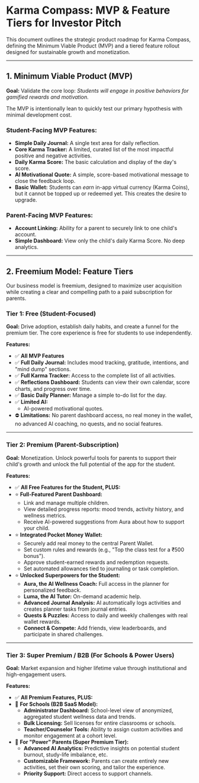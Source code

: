 # Karma Compass: MVP & Feature Tiers for Investor Pitch

This document outlines the strategic product roadmap for Karma Compass, defining the Minimum Viable Product (MVP) and a tiered feature rollout designed for sustainable growth and monetization.

---

## 1. Minimum Viable Product (MVP)

**Goal:** Validate the core loop: *Students will engage in positive behaviors for gamified rewards and motivation.*

The MVP is intentionally lean to quickly test our primary hypothesis with minimal development cost.

### Student-Facing MVP Features:
- **Simple Daily Journal:** A single text area for daily reflection.
- **Core Karma Tracker:** A limited, curated list of the most impactful positive and negative activities.
- **Daily Karma Score:** The basic calculation and display of the day's score.
- **AI Motivational Quote:** A simple, score-based motivational message to close the feedback loop.
- **Basic Wallet:** Students can *earn* in-app virtual currency (Karma Coins), but it cannot be topped up or redeemed yet. This creates the desire to upgrade.

### Parent-Facing MVP Features:
- **Account Linking:** Ability for a parent to securely link to one child's account.
- **Simple Dashboard:** View only the child's daily Karma Score. No deep analytics.

---

## 2. Freemium Model: Feature Tiers

Our business model is freemium, designed to maximize user acquisition while creating a clear and compelling path to a paid subscription for parents.

### Tier 1: Free (Student-Focused)

**Goal:** Drive adoption, establish daily habits, and create a funnel for the premium tier. The core experience is free for students to use independently.

**Features:**
- ✅ **All MVP Features**
- ✅ **Full Daily Journal:** Includes mood tracking, gratitude, intentions, and "mind dump" sections.
- ✅ **Full Karma Tracker:** Access to the complete list of all activities.
- ✅ **Reflections Dashboard:** Students can view their own calendar, score charts, and progress over time.
- ✅ **Basic Daily Planner:** Manage a simple to-do list for the day.
- ✅ **Limited AI:**
    - AI-powered motivational quotes.
- ⛔ **Limitations:** No parent dashboard access, no real money in the wallet, no advanced AI coaching, no quests, and no social features.

---

### Tier 2: Premium (Parent-Subscription)

**Goal:** Monetization. Unlock powerful tools for parents to support their child's growth and unlock the full potential of the app for the student.

**Features:**
- ✅ **All Free Features for the Student, PLUS:**
- ⭐️ **Full-Featured Parent Dashboard:**
    - Link and manage multiple children.
    - View detailed progress reports: mood trends, activity history, and wellness metrics.
    - Receive AI-powered suggestions from Aura about how to support your child.
- ⭐️ **Integrated Pocket Money Wallet:**
    - Securely add real money to the central Parent Wallet.
    - Set custom rules and rewards (e.g., "Top the class test for a ₹500 bonus").
    - Approve student-earned rewards and redemption requests.
    - Set automated allowances tied to journaling or task completion.
- ⭐️ **Unlocked Superpowers for the Student:**
    - **Aura, the AI Wellness Coach:** Full access in the planner for personalized feedback.
    - **Luma, the AI Tutor:** On-demand academic help.
    - **Advanced Journal Analysis:** AI automatically logs activities and creates planner tasks from journal entries.
    - **Quests & Puzzles:** Access to daily and weekly challenges with real wallet rewards.
    - **Connect & Compete:** Add friends, view leaderboards, and participate in shared challenges.

---

### Tier 3: Super Premium / B2B (For Schools & Power Users)

**Goal:** Market expansion and higher lifetime value through institutional and high-engagement users.

**Features:**
- ✅ **All Premium Features, PLUS:**
- 🚀 **For Schools (B2B SaaS Model):**
    - **Administrator Dashboard:** School-level view of anonymized, aggregated student wellness data and trends.
    - **Bulk Licensing:** Sell licenses for entire classrooms or schools.
    - **Teacher/Counselor Tools:** Ability to assign custom activities and monitor engagement at a cohort level.
- 🚀 **For "Power" Parents (Super Premium Tier):**
    - **Advanced AI Analytics:** Predictive insights on potential student burnout, study-life imbalance, etc.
    - **Customizable Framework:** Parents can create entirely new activities, set their own scoring, and tailor the experience.
    - **Priority Support:** Direct access to support channels.
